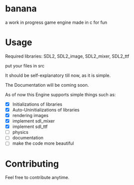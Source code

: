 # banana
a work in progress game engine made in c for fun

# Usage
<p>Required libraries: SDL2, SDL2_image, SDL2_mixer, SDL2_ttf</p>

<p>put your files in src</p>
<p>It should be self-explanatory till now, as it is simple.</p>
<p>The Documentation will be coming soon.</p>
<p>As of now this Engine supports simple things such as:</p>

- [x] Initializations of libraries
- [x] Auto-Uninitializations of libraries
- [x] rendering images
- [x] implement sdl_mixer
- [x] implement sdl_ttf
- [ ] physics
- [ ] documentation
- [ ] make the code more beautiful

# Contributing
Feel free to contribute anytime.
